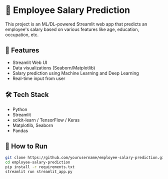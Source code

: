 # 💼 Employee Salary Prediction

This project is an ML/DL-powered Streamlit web app that predicts an employee's salary based on various features like age, education, occupation, etc.

## 🔧 Features
- Streamlit Web UI
- Data visualizations (Seaborn/Matplotlib)
- Salary prediction using Machine Learning and Deep Learning
- Real-time input from user

## 🛠 Tech Stack
- Python
- Streamlit
- scikit-learn / TensorFlow / Keras
- Matplotlib, Seaborn
- Pandas

## 🚀 How to Run

```bash
git clone https://github.com/yourusername/employee-salary-prediction.git
cd employee-salary-prediction
pip install -r requirements.txt
streamlit run streamlit_app.py
